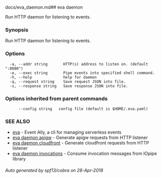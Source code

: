 docs/eva_daemon.md## eva daemon

Run HTTP daemon for listening to events.

### Synopsis

Run HTTP daemon for listening to events.

### Options

```
  -a, --addr string       HTTP(s) address to listen on. (default ":8080")
  -e, --exec string       Pipe events into specified shell command.
  -h, --help              help for daemon
  -q, --request string    Save request JSON into file.
  -s, --response string   Save response JSON into file.
```

### Options inherited from parent commands

```
      --config string   config file (default is $HOME/.eva.yaml)
```

### SEE ALSO

* [eva](eva.md)	 - Event Ally, a cli for managing serverless events
* [eva daemon apigw](eva_daemon_apigw.md)	 - Generate apigw requests from HTTP listener
* [eva daemon cloudfront](eva_daemon_cloudfront.md)	 - Generate cloudfront requests from HTTP listener
* [eva daemon invocations](eva_daemon_invocations.md)	 - Consume invocation messages from IOpipe library

###### Auto generated by spf13/cobra on 28-Apr-2018
